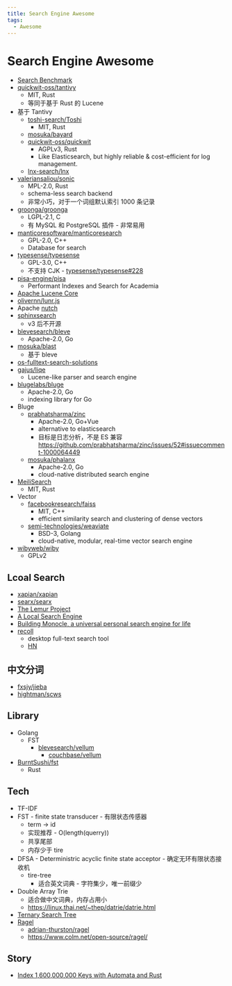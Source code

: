```yaml
---
title: Search Engine Awesome
tags:
  - Awesome
---
```


# Search Engine Awesome

- [Search Benchmark](https://mosuka.github.io/search-benchmark-game/)
- [quickwit-oss/tantivy](https://github.com/quickwit-oss/tantivy)
  - MIT, Rust
  - 等同于基于 Rust 的 Lucene
- 基于 Tantivy
  - [toshi-search/Toshi](https://github.com/toshi-search/Toshi)
    - MIT, Rust
  - [mosuka/bayard](https://github.com/mosuka/bayard)
  - [quickwit-oss/quickwit](https://github.com/quickwit-oss/quickwit)
    - AGPLv3, Rust
    - Like Elasticsearch, but highly reliable & cost-efficient for log management.
  - [lnx-search/lnx](https://github.com/lnx-search/lnx)
- [valeriansaliou/sonic](https://github.com/valeriansaliou/sonic)
  - MPL-2.0, Rust
  - schema-less search backend
  - 非常小巧，对于一个词组默认索引 1000 条记录
- [groonga/groonga](https://github.com/groonga/groonga)
  - LGPL-2.1, C
  - 有 MySQL 和 PostgreSQL 插件 - 非常易用
- [manticoresoftware/manticoresearch](https://github.com/manticoresoftware/manticoresearch)
  - GPL-2.0, C++
  - Database for search
- [typesense/typesense](https://github.com/typesense/typesense)
  - GPL-3.0, C++
  - 不支持 CJK - [typesense/typesense#228](https://github.com/typesense/typesense/issues/228)
- [pisa-engine/pisa](https://github.com/pisa-engine/pisa)
  - Performant Indexes and Search for Academia
- [Apache Lucene Core](https://lucene.apache.org/core/)
- [olivernn/lunr.js](https://github.com/olivernn/lunr.js)
- Apache [nutch](https://nutch.apache.org/)
- [sphinxsearch](http://sphinxsearch.com/)
  - v3 后不开源
- [blevesearch/bleve](https://github.com/blevesearch/bleve)
  - Apache-2.0, Go
- [mosuka/blast](https://github.com/mosuka/blast)
  - 基于 bleve
- [os-fulltext-search-solutions](https://medevel.com/os-fulltext-search-solutions/)
- [gajus/liqe](https://github.com/gajus/liqe)
  - Lucene-like parser and search engine
- [blugelabs/bluge](https://github.com/blugelabs/bluge)
  - Apache-2.0, Go
  - indexing library for Go
- Bluge
  - [prabhatsharma/zinc](https://github.com/prabhatsharma/zinc)
    - Apache-2.0, Go+Vue
    - alternative to elasticsearch
    - 目标是日志分析，不是 ES 兼容 https://github.com/prabhatsharma/zinc/issues/52#issuecomment-1000064449
  - [mosuka/phalanx](https://github.com/mosuka/phalanx)
    - Apache-2.0, Go
    - cloud-native distributed search engine
- [MeiliSearch](https://github.com/meilisearch/MeiliSearch)
  - MIT, Rust
- Vector
  - [facebookresearch/faiss](https://github.com/facebookresearch/faiss)
    - MIT, C++
    - efficient similarity search and clustering of dense vectors
  - [semi-technologies/weaviate](https://github.com/semi-technologies/weaviate)
    - BSD-3, Golang
    - cloud-native, modular, real-time vector search engine
- [wibyweb/wiby](https://github.com/wibyweb/wiby)
  - GPLv2

## Lcoal Search

- [xapian/xapian](https://github.com/xapian/xapian)
- [searx/searx](https://github.com/searx/searx)
- [The Lemur Project](http://www.lemurproject.org/)
- [A Local Search Engine](https://siboehm.com/articles/21/a-local-search-engine)
- [Building Monocle, a universal personal search engine for life](https://thesephist.com/posts/monocle/)
- [recoll](https://www.lesbonscomptes.com/recoll/)
  - desktop full-text search tool
  - [HN](https://news.ycombinator.com/item?id=28950947)

## 中文分词

- [fxsjy/jieba](https://github.com/fxsjy/jieba)
- [hightman/scws](https://github.com/hightman/scws)

## Library

- Golang
  - FST
    - [blevesearch/vellum](https://github.com/blevesearch/vellum)
      - [couchbase/vellum](https://github.com/couchbase/vellum)
- [BurntSushi/fst](https://github.com/BurntSushi/fst)
  - Rust

## Tech

- TF-IDF
- FST - finite state transducer - 有限状态传感器
  - term -> id
  - 实现推荐 - O(length(querry))
  - 共享尾部
  - 内存少于 tire
- DFSA - Deterministric acyclic finite state acceptor - 确定无环有限状态接收机
  - tire-tree
    - 适合英文词典 - 字符集少，唯一前缀少
- Double Array Trie
  - 适合做中文词典，内存占用小
  - https://linux.thai.net/~thep/datrie/datrie.html
- [Ternary Search Tree](https://en.wikipedia.org/wiki/Ternary_search_tree)
- [Ragel](https://en.wikipedia.org/wiki/Ragel)
  - [adrian-thurston/ragel](https://github.com/adrian-thurston/ragel)
  - https://www.colm.net/open-source/ragel/

## Story

- [Index 1,600,000,000 Keys with Automata and Rust](https://blog.burntsushi.net/transducers/)
